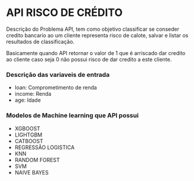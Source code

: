 # API RISCO DE CRÉDITO

Descrição do Problema API, tem como objetivo classificar se conseder credito bancario ao um cliente representa risco de calote, salvar e listar os resultados de classificação.

Basicamente quando API retornar o valor de 1 que é arriscado dar credito ao cliente caso seja 0 não possui risco de dar credito a este cliente.

### Descrição das variaveis de entrada 

- loan: Comprometimento de renda 
- income: Renda
- age: Idade 

### Modelos de Machine learning que API possui

- XGBOOST
- LIGHTGBM
- CATBOOST
- REGRESSÃO LOGISTICA
- KNN
- RANDOM FOREST
- SVM
- NAIVE BAYES